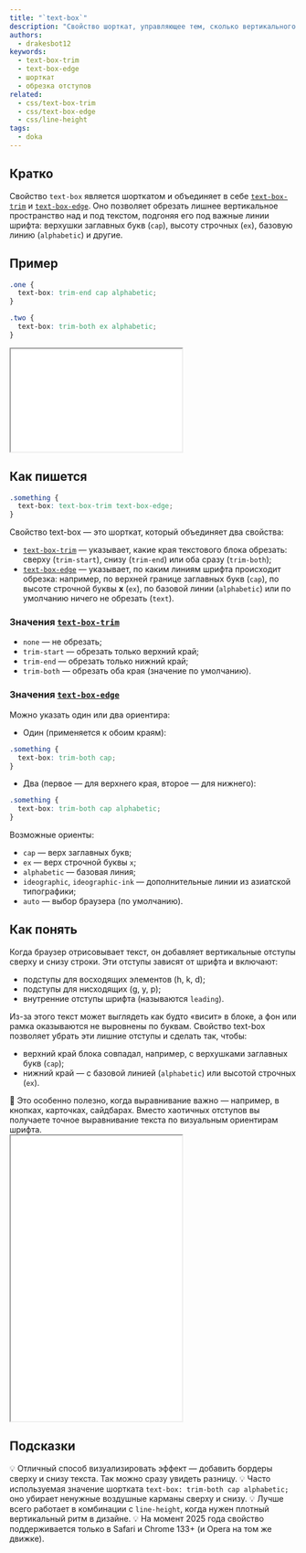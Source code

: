 ```yaml
---
title: "`text-box`"
description: "Свойство шорткат, управляющее тем, сколько вертикального пространства обрезается у текстового блока, чтобы выровнять его по важным типографским линиям."
authors:
  - drakesbot12
keywords:
  - text-box-trim
  - text-box-edge
  - шорткат
  - обрезка отступов
related:
  - css/text-box-trim
  - css/text-box-edge
  - css/line-height
tags:
  - doka
---
```


## Кратко

Свойство `text-box` является шорткатом и объединяет в себе [`text-box-trim`](css/text-box-trim/) и [`text-box-edge`](css/text-box-edge/). Оно позволяет обрезать лишнее вертикальное пространство над и под текстом, подгоняя его под важные линии шрифта: верхушки заглавных букв (`cap`), высоту строчных (`ex`), базовую линию (`alphabetic`) и другие.

## Пример

```css
.one {
  text-box: trim-end cap alphabetic;
}

.two {
  text-box: trim-both ex alphabetic;
}
```

<iframe title="Два параграфа с разной обрезкой text-box" src="demos/basic/" height="180"></iframe>

## Как пишется

```css
.something {
  text-box: text-box-trim text-box-edge;
}
```

Cвойство text-box — это шорткат, который объединяет два свойства:

- [`text-box-trim`](css/text-box-trim/) — указывает, какие края текстового блока обрезать: сверху (`trim-start`), снизу (`trim-end`) или оба сразу (`trim-both`);
- [`text-box-edge`](css/text-box-edge/) — указывает, по каким линиям шрифта происходит обрезка: например, по верхней границе заглавных букв (`cap`), по высоте строчной буквы **х** (`ex`), по базовой линии (`alphabetic`) или по умолчанию ничего не обрезать (`text`).

### Значения [`text-box-trim`](css/text-box-trim/)

- `none` — не обрезать;
- `trim-start` — обрезать только верхний край;
- `trim-end` — обрезать только нижний край;
- `trim-both` — обрезать оба края (значение по умолчанию).

### Значения [`text-box-edge`](css/text-box-edge/)
Можно указать один или два ориентира:

- Один (применяется к обоим краям):

```css
.something {
  text-box: trim-both cap;
}
```

- Два (первое — для верхнего края, второе — для нижнего):

```css
.something {
  text-box: trim-both cap alphabetic;
}
```

Возможные ориенты:

- `cap` — верх заглавных букв;
- `ex` — верх строчной буквы `x`;
- `alphabetic` — базовая линия;
- `ideographic`, `ideographic-ink` — дополнительные линии из азиатской типографики;
- `auto` — выбор браузера (по умолчанию).


## Как понять

Когда браузер отрисовывает текст, он добавляет вертикальные отступы сверху и снизу строки. Эти отступы зависят от шрифта и включают:

- подступы для восходящих элементов (h, k, d);
- подступы для нисходящих (g, y, p);
- внутренние отступы шрифта (называются `leading`).

Из-за этого текст может выглядеть как будто «висит» в блоке, а фон или рамка оказываются не выровнены по буквам.
Свойство text-box позволяет убрать эти лишние отступы и сделать так, чтобы:

- верхний край блока совпадал, например, с верхушками заглавных букв (`cap`);
- нижний край — с базовой линией (`alphabetic`) или высотой строчных (`ex`).

<aside>
📐 Это особенно полезно, когда выравнивание важно — например, в кнопках, карточках, сайдбарах. Вместо хаотичных отступов вы получаете точное выравнивание текста по визуальным ориентирам шрифта.
</aside>

<iframe title="Интерактивная демка text-box" src="demos/practis/" height="500"></iframe>

## Подсказки

💡 Отличный способ визуализировать эффект — добавить бордеры сверху и снизу текста. Так можно сразу увидеть разницу.
💡 Часто используемая значение шортката `text-box: trim-both cap alphabetic;` оно убирает ненужные воздушные карманы сверху и снизу.
💡 Лучше всего работает в комбинации с `line-height`, когда нужен плотный вертикальный ритм в дизайне.
💡 На момент 2025 года свойство поддерживается только в Safari и Chrome 133+ (и Opera на том же движке).
